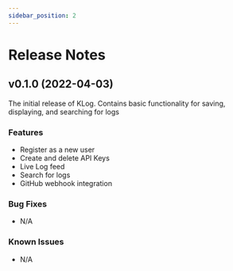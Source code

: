 ```yaml
---
sidebar_position: 2
---
```


# Release Notes

## v0.1.0 (2022-04-03)

The initial release of KLog. Contains basic functionality for saving, displaying,
and searching for logs

### Features

- Register as a new user
- Create and delete API Keys
- Live Log feed
- Search for logs
- GitHub webhook integration

### Bug Fixes

- N/A

### Known Issues

- N/A
